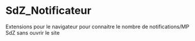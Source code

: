 SdZ_Notificateur
================

Extensions pour le navigateur pour connaitre le nombre de notifications/MP SdZ sans ouvrir le site
